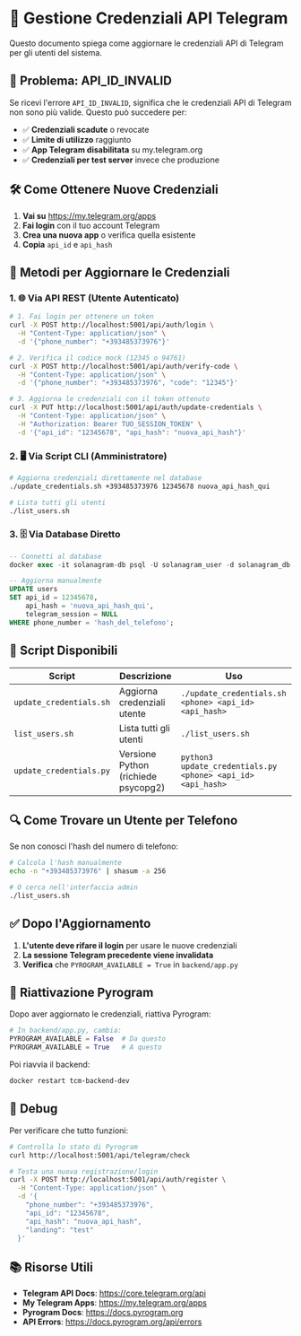 # 🔑 Gestione Credenziali API Telegram

Questo documento spiega come aggiornare le credenziali API di Telegram per gli utenti del sistema.

## 🚨 Problema: API_ID_INVALID

Se ricevi l'errore `API_ID_INVALID`, significa che le credenziali API di Telegram non sono più valide. Questo può succedere per:

- ✅ **Credenziali scadute** o revocate
- ✅ **Limite di utilizzo** raggiunto 
- ✅ **App Telegram disabilitata** su my.telegram.org
- ✅ **Credenziali per test server** invece che produzione

## 🛠️ Come Ottenere Nuove Credenziali

1. **Vai su** https://my.telegram.org/apps
2. **Fai login** con il tuo account Telegram
3. **Crea una nuova app** o verifica quella esistente
4. **Copia** `api_id` e `api_hash`

## 🔧 Metodi per Aggiornare le Credenziali

### 1. 🌐 Via API REST (Utente Autenticato)

```bash
# 1. Fai login per ottenere un token
curl -X POST http://localhost:5001/api/auth/login \
  -H "Content-Type: application/json" \
  -d '{"phone_number": "+393485373976"}'

# 2. Verifica il codice mock (12345 o 94761)
curl -X POST http://localhost:5001/api/auth/verify-code \
  -H "Content-Type: application/json" \
  -d '{"phone_number": "+393485373976", "code": "12345"}'

# 3. Aggiorna le credenziali con il token ottenuto
curl -X PUT http://localhost:5001/api/auth/update-credentials \
  -H "Content-Type: application/json" \
  -H "Authorization: Bearer TUO_SESSION_TOKEN" \
  -d '{"api_id": "12345678", "api_hash": "nuova_api_hash"}'
```

### 2. 🖥️ Via Script CLI (Amministratore)

```bash
# Aggiorna credenziali direttamente nel database
./update_credentials.sh +393485373976 12345678 nuova_api_hash_qui

# Lista tutti gli utenti
./list_users.sh
```

### 3. 🗄️ Via Database Diretto

```sql
-- Connetti al database
docker exec -it solanagram-db psql -U solanagram_user -d solanagram_db

-- Aggiorna manualmente
UPDATE users 
SET api_id = 12345678, 
    api_hash = 'nuova_api_hash_qui', 
    telegram_session = NULL 
WHERE phone_number = 'hash_del_telefono';
```

## 📝 Script Disponibili

| Script | Descrizione | Uso |
|--------|-------------|-----|
| `update_credentials.sh` | Aggiorna credenziali utente | `./update_credentials.sh <phone> <api_id> <api_hash>` |
| `list_users.sh` | Lista tutti gli utenti | `./list_users.sh` |
| `update_credentials.py` | Versione Python (richiede psycopg2) | `python3 update_credentials.py <phone> <api_id> <api_hash>` |

## 🔍 Come Trovare un Utente per Telefono

Se non conosci l'hash del numero di telefono:

```bash
# Calcola l'hash manualmente
echo -n "+393485373976" | shasum -a 256

# O cerca nell'interfaccia admin
./list_users.sh
```

## ✅ Dopo l'Aggiornamento

1. **L'utente deve rifare il login** per usare le nuove credenziali
2. **La sessione Telegram precedente viene invalidata**
3. **Verifica** che `PYROGRAM_AVAILABLE = True` in `backend/app.py`

## 🚀 Riattivazione Pyrogram

Dopo aver aggiornato le credenziali, riattiva Pyrogram:

```python
# In backend/app.py, cambia:
PYROGRAM_AVAILABLE = False  # Da questo
PYROGRAM_AVAILABLE = True   # A questo
```

Poi riavvia il backend:
```bash
docker restart tcm-backend-dev
```

## 🐛 Debug

Per verificare che tutto funzioni:

```bash
# Controlla lo stato di Pyrogram
curl http://localhost:5001/api/telegram/check

# Testa una nuova registrazione/login
curl -X POST http://localhost:5001/api/auth/register \
  -H "Content-Type: application/json" \
  -d '{
    "phone_number": "+393485373976",
    "api_id": "12345678", 
    "api_hash": "nuova_api_hash",
    "landing": "test"
  }'
```

## 📚 Risorse Utili

- **Telegram API Docs**: https://core.telegram.org/api
- **My Telegram Apps**: https://my.telegram.org/apps  
- **Pyrogram Docs**: https://docs.pyrogram.org
- **API Errors**: https://docs.pyrogram.org/api/errors 